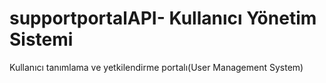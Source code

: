 # supportportalAPI- Kullanıcı Yönetim Sistemi
Kullanıcı tanımlama ve yetkilendirme portalı(User Management System)
